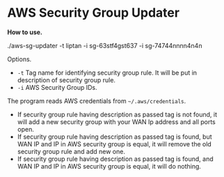 # AWS Security Group Updater

**How to use.**

./aws-sg-updater -t liptan -i sg-63stf4gst637 -i sg-74744nnnn4n4n

Options.
 - `-t` Tag name for identifying security group rule. It will be put in description of security group rule.
 - `-i` AWS Security Group IDs.


The program reads AWS credentials from `~/.aws/credentials`.

 - If security group rule having description as passed tag is not found, it will add a new security group with your WAN Ip address and all ports open.
 - If security group rule having description as passed tag is found, but WAN IP and IP in AWS security group is equal, it will remove the old security group rule and add new one.
 - If security group rule having description as passed tag is found, and WAN IP and IP in AWS security group is equal, it will do nothing.
